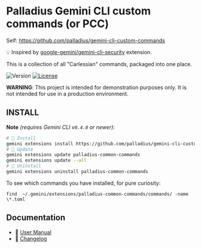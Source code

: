 # Palladius Gemini CLI custom commands (or PCC)

Self: https://github.com/palladius/gemini-cli-custom-commands

💡 Inspired by [google-gemini/gemini-cli-security](https://github.com/google-gemini/gemini-cli-security) extension.

This is a collection of all "Carlessian" commands, packaged into one place.

 ![Version](https://img.shields.io/badge/dynamic/json?url=https://raw.githubusercontent.com/palladius/gemini-cli-custom-commands/main/gemini-extension.json&query=$.version&label=version&color=red&labelColor=blue) [![License](https://img.shields.io/badge/License-Apache%202.0-green?labelColor=yellow)](LICENSE)

**WARNING**: This project is intended for demonstration purposes only. It is not intended for use in a production environment.

## INSTALL

**Note** *(requires Gemini CLI v`0.4.0` or newer)*:

```bash
# 💛 Install
gemini extensions install https://github.com/palladius/gemini-cli-custom-commands
# 🔄 Update
gemini extensions update palladius-common-commands
gemini extensions update --all
# 🤢 Uninstall
gemini extensions uninstall palladius-common-commands
```

To see which commands you have installed, for pure curiosity:

`find  ~/.gemini/extensions/palladius-common-commands/commands/ -name \*.toml`

## Documentation

- 📖 [User Manual](docs/USER_MANUAL.md)
- 📝 [Changelog](CHANGELOG.md)
